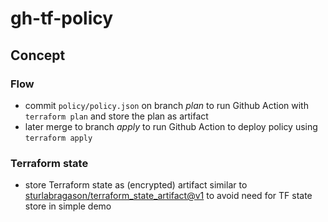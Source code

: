 # gh-tf-policy

## Concept

### Flow

* commit `policy/policy.json` on branch *plan* to run Github Action with `terraform plan` and store the plan as artifact
* later merge to branch *apply* to run Github Action to deploy policy using `terraform apply`

### Terraform state

* store Terraform state as (encrypted) artifact similar to [sturlabragason/terraform_state_artifact@v1](https://github.com/sturlabragason/terraform_state_artifact/blob/main/action.yml) to avoid need for TF state store in simple demo

